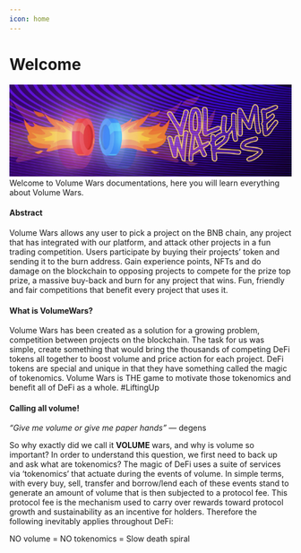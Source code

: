 ```yaml
---
icon: home
---
```

# Welcome
![](/static/welcome.png)
Welcome to Volume Wars documentations, here you will learn everything about Volume Wars.

#### Abstract
Volume Wars allows any user to pick a project on the BNB chain, any project that has integrated with our platform, 
and attack other projects in a fun trading competition. Users participate by buying their projects’ token 
and sending it to the burn address. Gain experience points, NFTs and do damage on the blockchain to opposing 
projects to compete for the prize top prize, a massive buy-back and burn for any project that wins. Fun, 
friendly and fair competitions that benefit every project that uses it.

#### What is VolumeWars?
Volume Wars has been created as a solution for a growing problem, competition between projects on the blockchain. 
The task for us was simple, create something that would bring the thousands of competing DeFi tokens all together 
to boost volume and price action for each project. DeFi tokens are special and unique in that they have something 
called the magic of tokenomics. Volume Wars is THE game to motivate those tokenomics and benefit all of DeFi as a 
whole. #LiftingUp

#### Calling all volume!

_“Give me volume or give me paper hands”_ — degens

So why exactly did we call it **VOLUME** wars, and why is volume so important? In order to understand this question, 
we first need to back up and ask what are tokenomics? The magic of DeFi uses a suite of services via ‘tokenomics’ 
that actuate during the events of volume. In simple terms, with every buy, sell, transfer and borrow/lend each of 
these events stand to generate an amount of volume that is then subjected to a protocol fee. This protocol fee 
is the mechanism used to carry over rewards toward protocol growth and sustainability as an incentive for holders. 
Therefore the following inevitably applies throughout DeFi:

NO volume = NO tokenomics = Slow death spiral